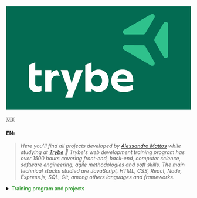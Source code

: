 ![Trybe Logo](https://github.com/Alessandro-Mattos/Portfolio/blob/main/Trybe/trybe-logo.png)  

:us:
#### EN:

>*Here you'll find all projects developed by _[Alessandro Mattos](https://github.com/Alessandro-Mattos)_ while studying at [Trybe](https://www.betrybe.com/) :rocket:
Trybe's web development training program has over 1500 hours covering front-end, back-end, computer science, software engineering, agile methodologies and soft skills.
The main technical stacks studied are JavaScript, HTML, CSS, React, Node, Express.js, SQL, Git, among others languages and frameworks.*

<details>
<summary> <font color="green"> Training program and projects </font> </summary>
<br>

<details>
<summary> 📚  Fundamentals </summary>

![HTML5](https://img.shields.io/badge/html5-%23E34F26.svg?style=for-the-badge&logo=html5&logoColor=white)![CSS3](https://img.shields.io/badge/css3-%231572B6.svg?style=for-the-badge&logo=css3&logoColor=white)![Git](https://img.shields.io/badge/git-%23F05033.svg?style=for-the-badge&logo=git&logoColor=white)![GitHub](https://img.shields.io/badge/github-%23121011.svg?style=for-the-badge&logo=github&logoColor=white)![Linux](https://img.shields.io/badge/Linux-FCC624?style=for-the-badge&logo=linux&logoColor=black)![JavaScript](https://img.shields.io/badge/javascript-%23323330.svg?style=for-the-badge&logo=javascript&logoColor=%23F7DF1E)![Jest](https://img.shields.io/badge/-jest-%23C21325?style=for-the-badge&logo=jest&logoColor=white)![Bootstrap](https://img.shields.io/badge/bootstrap-%23563D7C.svg?style=for-the-badge&logo=bootstrap&logoColor=white)![TailwindCSS](https://img.shields.io/badge/tailwindcss-%2338B2AC.svg?style=for-the-badge&logo=tailwind-css&logoColor=white)
  
* 01 Unix & Bash
> <br>
> <p>[✅] Fundamentals of web development</p>
> <p>[✅] Introduction   - Unix & Shell</p>
> <p>[✅] Unix & Bash  - parte 1</p>
> <p>[✅] Unix & Bash  - parte 2</p>
<br>
  
* 02 Git, GitHub and Internet
> <br>
> <p>[✅️] Git & GitHub - What it is and what it is used for</p>
> <p>[✅️] Git & GitHub - Understanding the commands</p>
> <p>[✅️] Internet     - Understanding how it works</p>
<br>
  
* 03 HTML and CSS
> <br>
> <p>[✅️] Introduction   - HTML&CSS</p>
> <p>[✅️] HTML & CSS     - Page Structures</p>
> <p>[✅️] HTML & CSS     - CSS First Steps</p>
> <p>[✅️] HTML & CSS     - Selectors and placement</p>
> <p>[✅️] Semantic HTML
> <p>[✅️] Project        - <a href="https://github.com/Alessandro-Mattos/Portfolio/tree/main/Trybe/pjs/3.1">Lessons Learned</a> </p>
<br>
  
* 04 Javascript and Programming Logic
> <br>
> <p>[✅️] Introduction   - JavaScript</p>
> <p>[✅️] JavaScript     - First Steps</p>
> <p>[✅️] JavaScript     - Array and loop for</p>
> <p>[✅️] JavaScripr     - Programming Logic and Algorithms</p>
> <p>[✅️] JavaScript     - Objects & Functions</p>
> <p>[✅️] Project        - <a href="https://github.com/Alessandro-Mattos/Portfolio/tree/main/Trybe/pjs/4.0">Playground Functions</a> </p>
<br>
  
* 05 JavaScript : DOM, Events and Web storage
> <br>
> <p>[✅️] JavaScript     - DOM and seletors</p>
> <p>[✅️] JavaScript     - Working with elements</p>
> <p>[✅️] JavaScript     - Events</p>
> <p>[✅️] JavaScript     - Web storage</p>
> <p>[✅️] JavaScript     - Projects</p>
> <p>[✅️] Project        - <a href="https://github.com/Alessandro-Mattos/Portfolio/tree/main/Trybe/pjs/5.1">Arte com pixels</a> </p>
> <p>[✅️] Project        - <a href="https://github.com/Alessandro-Mattos/Portfolio/tree/main/Trybe/pjs/5.2">Lista de tarefas</a> </p>
> <p>[✅️] Bonus Project  - <a href="https://github.com/Alessandro-Mattos/Portfolio/tree/main/Trybe/pjs/5.3">Meme generator</a> </p>
> <p>[✅️] Bonus Project  - <a href="https://github.com/Alessandro-Mattos/Portfolio/tree/main/Trybe/pjs/5.4">Adivinhe a cor</a> </p>
> <p>[✅️] Bonus Project  - <a href="https://github.com/Alessandro-Mattos/Portfolio/tree/main/Trybe/pjs/5.5">Carta misteriosa</a> </p>
<br>
  
* 06 HTML & CSS : Forms, Responsive Flexbox
> <br>
> <p>[✅️] HTML & CSS     - Forms</p>
> <p>[✅️] JavaScript Libraries and CSS Frameworks</p>
> <p>[✅️] Introdução     - CSS Flexbox</p>
> <p>[✅️] CSS Flexbox    - Part 1</p>
> <p>[✅️] CSS Flexbox    - Part 2</p>
> <p>[✅️] Responsive CSS - Mobile First</p>
> <p>[✅️] Project        - <a href="https://github.com/Alessandro-Mattos/Portfolio/tree/main/Trybe/pjs/6.0">Trybewarts</a> </p>
<br>
  
* 07 Introduction to JavaScript ES6 and Unit Testing
> <br>
> <p>[✅️] JavaScript ES6 - let, const, arrow functions and template literals</p>
> <p>[✅️] JavaScript ES6 - Exception Flow and Objects</p>
> <p>[✅️] First Steps in Jest</p>
> <p>[✅️] Project        - <a href="https://github.com/Alessandro-Mattos/Portfolio/tree/main/Trybe/pjs/7.0">JavaScript Unit Testing</a> </p>
<br>
  
* 08 JavaScript ES6 Higher Order Functions
> <br>
> <p>[✅️] JavaScript ES6 - Introduction to Higher Order Functions</p>
> <p>[✅️] JavaScript ES6 - Higher Order Functions - forEach, find, some, every, sort</p>
> <p>[✅️] JavaScript ES6 - Higher Order Functions - map and filter</p>
> <p>[✅️] JavaScript ES6 - Higher Order Functions - reduce</p>
> <p>[✅️] JavaScript ES6 - spread operator, rest, destructuring and more</p>
> <p>[✅️] Projeto        - <a href="https://github.com/Alessandro-Mattos/Portfolio/tree/main/Trybe/pjs/8.0">Zoo functions</a> </p>
<br>
  
</details>

---

<details>
<summary> 🖌️ Front-end development </summary>
  
*Most current techniques and tools for developing front-end code that is fast, beautiful, and testable*
  
![React](https://img.shields.io/badge/react-%2320232a.svg?style=for-the-badge&logo=react&logoColor=%2361DAFB)![Redux](https://img.shields.io/badge/redux-%23593d88.svg?style=for-the-badge&logo=redux&logoColor=white)![React Router](https://img.shields.io/badge/React_Router-CA4245?style=for-the-badge&logo=react-router&logoColor=white)![cypress](https://img.shields.io/badge/-cypress-%23E5E5E5?style=for-the-badge&logo=cypress&logoColor=058a5e)![Testing-Library](https://img.shields.io/badge/-TestingLibrary-%23E33332?style=for-the-badge&logo=testing-library&logoColor=white)![Trello](https://img.shields.io/badge/Trello-%23026AA7.svg?style=for-the-badge&logo=Trello&logoColor=white)
  
* 09 JavaScript and Asynchronous Testing
> <br>
> <p>[✅️] Introduction to Front-end</p>
> <p>[✅️] Asynchronous JavaScript and Callbacks</p>
> <p>[✅️] Asynchronous JavaScript - Fetch API and async/await</p>
> <p>[✅️] Jest          - Asynchronous Testing</p>
> <p>[✅️] Project       - <a href="https://github.com/Alessandro-Mattos/Portfolio/tree/main/Trybe/pjs/9.0"> Shopping cart</a> </p>
<br>

* 10 Introduction to React
> <br>
> <p>[✅️] introduction</p>
> <p>[✅️] "Hello, world" in React</p>
> <p>[✅️] React components</p>
> <p>[✅️] Project      - <a href="https://github.com/Alessandro-Mattos/Portfolio/tree/main/Trybe/pjs/9.0">Solar System</a> </p>
<br>

* 11 Components state, events and forms in React
> <br>
> <p>[✅️] Components state</p>
> <p>[✅️] Forms</p>
> <p>[✅️] Project       - <a href="https://github.com/Alessandro-Mattos/Portfolio/tree/main/Trybe/pjs/9.0">Trump card game</a> </p>
<br>
  
* 12 Component Lifecycle and React Router
> <br>
> <p>[✅️] Component Lifecycle</p>
> <p>[✅️] React Router</p>
> <p>[✅️] Project       - <a href="https://github.com/Alessandro-Mattos/Portfolio/tree/main/Trybe/pjs/9.0">Trybe Tunes</a> </p>
<br>

* 13 Agile methodologies
> <br>
> <p>[✅️] Agile methodologies
> <p>[✅️] Project       - <a href="https://github.com/Alessandro-Mattos/Portfolio/tree/main/Trybe/pjs/9.0">Frontend Online Store</a> </p>
<br>

* 14 Automated testing with React Testing Library
> <br>
> <p>[✅️] First Steps</p>
> <p>[✅️] Mocks & Inputs</p>
> <p>[✅️] Testing React Router</p>
> <p>[✅️] Project       - <a href="https://github.com/Alessandro-Mattos/Portfolio/tree/main/Trybe/pjs/9.0">Testing in React</a> </p>
<br>

* 15 Redux state management
> <br>
> <p>[✅️] introduction to Redux - The overall state of the application</p>
> <p>[✅️] Using Redux in React</p>
> <p>[✅️] Using Redux in React - Practice</p>
> <p>[✅️] Using Redux in React - Asynchronous Actions</p>
> <p>[✅️] React-Redux testing</p>
> <p>[✅️] Project       - <a href="https://github.com/Alessandro-Mattos/Portfolio/tree/main/Trybe/pjs/9.0">Trybe Wallet</a> </p>
<br>

* 16 Project - Trivia Game
> <br>
> <p>[✅️] Project       - <a href="https://github.com/Alessandro-Mattos/Portfolio/tree/main/Trybe/pjs/9.0">Trivia Game</a> </p>

* 17 Context API and Reat Hooks
> <br>
> <p>[✅️] React's Context API</p>
> <p>[✅️] React Hooks - UseState and useContext</p>
> <p>[✅️] React Hooks - UseEffect and custom Hooks</p>
> <p>[✅️] Project       - <a href="https://github.com/Alessandro-Mattos/Portfolio/tree/main/Trybe/pjs/9.0">StarWars Datatable</a> </p>
<br>

* 18 Project - Recipe App
> <br>
> <p>[✅️] Project      - <a href="https://github.com/Alessandro-Mattos/Portfolio/tree/main/Trybe/pjs/9.0">Recipe App</a> </p>

</details>

---

<details>
<summary> 🖴 Back-end development </summary>

*Robust, clean, scalable and secure code. Mastery of databases, building APIs with automated tests*

![Docker](https://img.shields.io/badge/docker-%230db7ed.svg?style=for-the-badge&logo=docker&logoColor=white)![MySQL](https://img.shields.io/badge/mysql-%2300f.svg?style=for-the-badge&logo=mysql&logoColor=white)![NodeJS](https://img.shields.io/badge/node.js-6DA55F?style=for-the-badge&logo=node.js&logoColor=white)![TypeScript](https://img.shields.io/badge/typescript-%23007ACC.svg?style=for-the-badge&logo=typescript&logoColor=white)![MongoDB](https://img.shields.io/badge/MongoDB-%234ea94b.svg?style=for-the-badge&logo=mongodb&logoColor=white)

* 19 Docker: Using Containers
> <br>
> <p>[✅️] Using Docker Containers</p>
> <p>[✅️] Manipulating Docker Images</p>
> <p>[✅️] Orchestrating Containers with Docker Compose</p>
> <p>[✅️] Project       - <a href="https://github.com/Alessandro-Mattos/Portfolio/tree/main/Trybe/pjs/9.0">Docker Todo-List</a> </p>
<br>

* 20 Introduction to SQL
> <br>
> <p>[✅️] SQL Database</p>
> <p>[✅️] Finding datda in a database</p>
> <p>[✅️] Filtering data in a specific way</p>
> <p>[✅️] Manipulating tables</p>
> <p>[✅️] Project      - <a href="https://github.com/Alessandro-Mattos/Portfolio/tree/main/Trybe/pjs/9.0">All For One</a> </p>
<br>

* 21 SQL Functions, Join and Normalization
> <br>
> <p>[✅️] Most commonly used functions in SQL</p>
> <p>[✅️] Uncomplicating JOINs</p>
> <p>[✅️] Turning ideas into a database model</p>
> <p>[✅️] Project       - <a href="https://github.com/Alessandro-Mattos/Portfolio/tree/main/Trybe/pjs/9.0">One For All</a> </p>
<br>
  
* 22 Introduction to web development with Node.js
> <br>
> <p>[✅️] Node.js: Asynchronous Runtime</p>
> <p>[✅️] Node.js: REST API with Express</p>
> <p>[✅️] Node.js: Integration Testing</p>
> <p>[✅️] Node.js: Express and Middlewares</p>
> <p>[✅️] Node.js: Express and MySQL</p>
> <p>[✅️] Project       - <a href="https://github.com/Alessandro-Mattos/Portfolio/tree/main/Trybe/pjs/9.0">Talker Manager</a> </p>
<br>

* 23 Software Architecture: Model, Service and Controller
> <br>
> <p>[✅️] Software Architecture: Model Layer</p>
> <p>[✅️] Software Architecture: Service Layer</p>
> <p>[✅️] Software Architecture: Controller Layer</p>
> <p>[✅️] Project       - <a href="https://github.com/Alessandro-Mattos/Portfolio/tree/main/Trybe/pjs/9.0">Store Manager</a> </p>
<br>

* 24 Node.js: ORM and authentication
> <br>
> <p>[✅️] ORM - Interfacing the application to the database</p>
> <p>[✅️] ORM - Associations 1:1 and 1:N</p>
> <p>[✅️] ORM - Associations N:N and Transactions</p>
> <p>[✅️] JWT - (JSON Web Token)</p>
> <p>[✅️] Project       - <a href="https://github.com/Alessandro-Mattos/Portfolio/tree/main/Trybe/pjs/9.0">Blog API</a> </p>
<br>

* 25 Introduction to Typescript
> <br>
> <p>[✅️] Introduction to TypeScript</p>
> <p>[✅️] Static Typing and Generics</p>
> <p>[✅️] Express with TypeScript</p>
> <p>[✅️] Project       - <a href="https://github.com/Alessandro-Mattos/Portfolio/tree/main/Trybe/pjs/9.0">Trybesmith</a> </p>
<br>

* 26 Object-oriented programming (O.O.P) and S.O.L.I.D
> <br>
> <p>[✅️] Introduction to Object Orientation</p>
> <p>[✅️] Inheritance and Composition</p>
> <p>[✅️] Polymorphism</p>
> <p>[✅️] SOLID - Introduction and Principles S, O and D</p>
> <p>[✅️] SOLID - Principles L and I</p>
> <p>[✅️] Project       - <a href="https://github.com/Alessandro-Mattos/Portfolio/tree/main/Trybe/pjs/9.0">Trybers & Dragons</a> </p>

* 27 Project T.F.C - Trybe Futebol Clube
> <br>
> <p>[✅️] Project       - <a href="https://github.com/Alessandro-Mattos/Portfolio/tree/main/Trybe/pjs/9.0">Trybe Futebol Clube</a> </p>
<br>

---

<details>
<summary> 🧮 Computer Science </summary>

*Concepts applied in day-to-day software development, algorithm analysis, and data structures*

</details>

---


</details>

---




:brazil:
#### PT:

>*Aqui você encontrará todos os projetos desenvolvidos por _[Alessandro Mattos](https://github.com/Alessandro-Mattos)_ enquanto estudava na [Trybe](https://www.betrybe.com/) :rocket:
O programa de treinamento em desenvolvimento web da Trybe conta com mais de 1500 horas abrangendo front-end, back-end, ciência da computação, engenharia de software, metodologias ágeis e soft skills.
As principais competências estudadas são JavaScript, HTML, CSS, React, Node, Express.js, SQL, Git, entre outros.*


<details>
<summary> <font color="green"> Programa de treinamento e projetos </font> </summary>
<br>

<details>
<summary> 📚  Fundamentos </summary>

![HTML5](https://img.shields.io/badge/html5-%23E34F26.svg?style=for-the-badge&logo=html5&logoColor=white)![CSS3](https://img.shields.io/badge/css3-%231572B6.svg?style=for-the-badge&logo=css3&logoColor=white)![Git](https://img.shields.io/badge/git-%23F05033.svg?style=for-the-badge&logo=git&logoColor=white)![GitHub](https://img.shields.io/badge/github-%23121011.svg?style=for-the-badge&logo=github&logoColor=white)![Linux](https://img.shields.io/badge/Linux-FCC624?style=for-the-badge&logo=linux&logoColor=black)![JavaScript](https://img.shields.io/badge/javascript-%23323330.svg?style=for-the-badge&logo=javascript&logoColor=%23F7DF1E)![Jest](https://img.shields.io/badge/-jest-%23C21325?style=for-the-badge&logo=jest&logoColor=white)![Bootstrap](https://img.shields.io/badge/bootstrap-%23563D7C.svg?style=for-the-badge&logo=bootstrap&logoColor=white)![Bootstrap](https://img.shields.io/badge/bootstrap-%23563D7C.svg?style=for-the-badge&logo=bootstrap&logoColor=white)
Buefy 	Buefy 	![TailwindCSS](https://img.shields.io/badge/tailwindcss-%2338B2AC.svg?style=for-the-badge&logo=tailwind-css&logoColor=white)
  
* 01 Unix & Bash
> <br>
> <p>[✅] Fundamentos do desenvolvimento web</p>
> <p>[✅] Introdução   - Unix & Shell</p>
> <p>[✅] Unix & Bash  - parte 1</p>
> <p>[✅] Unix & Bash  - parte 2</p>
<br>
  
* 02 Git, GitHub e Internet
> <br>
> <p>[✅️] Git & GitHub - Oque é e para que serve</p>
> <p>[✅️] Git & GitHub - Entendendo os comandos</p>
> <p>[✅️] Internet     - Entendendo como ela funciona</p>
<br>
  
* 03 HTML e CSS
> <br>
> <p>[✅️] Introdução     - HTML&CSS</p>
> <p>[✅️] HTML & CSS     - Estruturas de página</p>
> <p>[✅️] HTML & CSS     - Primeiros passos em CSS</p>
> <p>[✅️] HTML & CSS     - Seletores e posicionamento</p>
> <p>[✅️] HTML Semântico
> <p>[✅️] Projeto        - <a href="https://github.com/Alessandro-Mattos/Portfolio/tree/main/Trybe/pjs/3.1">Lições aprendidas</a> </p>
<br>
  
* 04 Javascript e Lógica de programação
> <br>
> <p>[✅️] Introdução     - JavaScript</p>
> <p>[✅️] JavaScript     - Primeiros passos</p>
> <p>[✅️] JavaScript     - Array e loop for</p>
> <p>[✅️] JavaScripr     - Lógica de programação e algorítmos</p>
> <p>[✅️] JavaScript     - Objetos e funções</p>
> <p>[✅️] Projeto        - <a href="https://github.com/Alessandro-Mattos/Portfolio/tree/main/Trybe/pjs/4.0">Playground Functions</a> </p>
<br>
  
* 05 JavaScript : DOM, Eventos e Web storage
> <br>
> <p>[✅️] JavaScript     - DOM e seletores</p>
> <p>[✅️] JavaScript     - Trabalhando com elementos</p>
> <p>[✅️] JavaScript     - Eventos</p>
> <p>[✅️] JavaScript     - Web storage</p>
> <p>[✅️] JavaScript     - Projetos</p>
> <p>[✅️] Projeto        - <a href="https://github.com/Alessandro-Mattos/Portfolio/tree/main/Trybe/pjs/5.1">Arte com pixels</a> </p>
> <p>[✅️] Projeto        - <a href="https://github.com/Alessandro-Mattos/Portfolio/tree/main/Trybe/pjs/5.2">Lista de tarefas</a> </p>
> <p>[✅️] Projeto Bonus  - <a href="https://github.com/Alessandro-Mattos/Portfolio/tree/main/Trybe/pjs/5.3">Meme generator</a> </p>
> <p>[✅️] Projeto Bonus  - <a href="https://github.com/Alessandro-Mattos/Portfolio/tree/main/Trybe/pjs/5.4">Adivinhe a cor</a> </p>
> <p>[✅️] Projeto Bonus  - <a href="https://github.com/Alessandro-Mattos/Portfolio/tree/main/Trybe/pjs/5.5">Carta misteriosa</a> </p>
<br>
  
* 06 HTML & CSS :Forms, Flexbox e Responsivo
> <br>
> <p>[✅️] HTML & CSS     - Forms</p>
> <p>[✅️] Bibliotecas JavaScript e Frameworks CSS</p>
> <p>[✅️] Introdução     - CSS Flexbox</p>
> <p>[✅️] CSS Flexbox    - Parte 1</p>
> <p>[✅️] CSS Flexbox    - Parte 2</p>
> <p>[✅️] CSS Responsivo - Mobile First</p>
> <p>[✅️] Projeto        - <a href="https://github.com/Alessandro-Mattos/Portfolio/tree/main/Trybe/pjs/6.0">Trybewarts</a> </p>
<br>
  
* 07 Introdução a JavaScript ES6 e Testes unitários
> <br>
> <p>[✅️] JavaScript ES6 - let, const, arrow functions e template literals</p>
> <p>[✅️] JavaScript ES6 - Fluxo de exceção e Objetos</p>
> <p>[✅️] Primeiros passos em Jest</p>
> <p>[✅️] Projeto        - <a href="https://github.com/Alessandro-Mattos/Portfolio/tree/main/Trybe/pjs/7.0">JavaScript testes unitários</a> </p>
<br>
  
* 08 Higher Order Functions do JavaScript ES6
> <br>
> <p>[✅️] JavaScript ES6 - Introdução a Higher Order Functions</p>
> <p>[✅️] JavaScript ES6 - Higher Order Functions - forEach, find, some, every, sort</p>
> <p>[✅️] JavaScript ES6 - Higher Order Functions - map e filter</p>
> <p>[✅️] JavaScript ES6 - Higher Order Functions - reduce</p>
> <p>[✅️] JavaScript ES6 - spread operator, parâmetro rest, destructuring e mais</p>
> <p>[✅️] Projeto        - <a href="https://github.com/Alessandro-Mattos/Portfolio/tree/main/Trybe/pjs/8.0">Zoo functions</a> </p>
<br>
  
</details>

---

<details>
<summary> 🖌️ Desenvolvimento Front-end </summary>
  
*Técnicas e ferramentas mais atuais para desenvolver um código de front-end que seja rápido, bonito e testável*
  
![React](https://img.shields.io/badge/react-%2320232a.svg?style=for-the-badge&logo=react&logoColor=%2361DAFB)![Redux](https://img.shields.io/badge/redux-%23593d88.svg?style=for-the-badge&logo=redux&logoColor=white)![React Router](https://img.shields.io/badge/React_Router-CA4245?style=for-the-badge&logo=react-router&logoColor=white)![cypress](https://img.shields.io/badge/-cypress-%23E5E5E5?style=for-the-badge&logo=cypress&logoColor=058a5e)![Testing-Library](https://img.shields.io/badge/-TestingLibrary-%23E33332?style=for-the-badge&logo=testing-library&logoColor=white)![Trello](https://img.shields.io/badge/Trello-%23026AA7.svg?style=for-the-badge&logo=Trello&logoColor=white)
  
* 09 JavaScript e Testes Assíncronos
> <br>
> <p>[✅️] Introdução a Front-end</p>
> <p>[✅️] JavaScript Assíncrono e Callbacks</p>
> <p>[✅️] JavaScript Assíncrono - Fetch API e async/await</p>
> <p>[✅️] Jest          - Testes Assíncronos</p>
> <p>[✅️] Projeto       - <a href="https://github.com/Alessandro-Mattos/Portfolio/tree/main/Trybe/pjs/9.0"> Carrinho de compras</a> </p>
<br>

* 10 Introdução a React
> <br>
> <p>[✅️] introdução</p>
> <p>[✅️] "Hello, world" em React</p>
> <p>[✅️] Componentes React</p>
> <p>[✅️] Projeto       - <a href="https://github.com/Alessandro-Mattos/Portfolio/tree/main/Trybe/pjs/9.0">Sistema Solar</a> </p>
<br>

* 11 Componentes com estado, eventos e formulários em React
> <br>
> <p>[✅️] Componentes com estado</p>
> <p>[✅️] Formulários</p>
> <p>[✅️] Projeto       - <a href="https://github.com/Alessandro-Mattos/Portfolio/tree/main/Trybe/pjs/9.0">Tryunfo</a> </p>
<br>
  
* 12 Ciclo de vida de componentes e React Router
> <br>
> <p>[✅️] Ciclo de vida de componentes</p>
> <p>[✅️] React Router</p>
> <p>[✅️] Projeto       - <a href="https://github.com/Alessandro-Mattos/Portfolio/tree/main/Trybe/pjs/9.0">Trybe Tunes</a> </p>
<br>

* 13 Metodologias ágeis
> <br>
> <p>[✅️] Metodologias ágeis
> <p>[✅️] Projeto       - <a href="https://github.com/Alessandro-Mattos/Portfolio/tree/main/Trybe/pjs/9.0">Frontend Online Store</a> </p>
<br>

* 14 Testes automatizados com React Testing Library
> <br>
> <p>[✅️] Primeiros passos</p>
> <p>[✅️] Mocks e Inputs</p>
> <p>[✅️] Testando React Router</p>
> <p>[✅️] Projeto       - <a href="https://github.com/Alessandro-Mattos/Portfolio/tree/main/Trybe/pjs/9.0">Testes em React</a> </p>
<br>

* 15 Gerenciamento de estado com Redux
> <br>
> <p>[✅️] introdução ao Redux - O estado global da aplicação</p>
> <p>[✅️] Usando Redux no React</p>
> <p>[✅️] Usando Redux no React -  Prática</p>
> <p>[✅️] Usando Redux no React - Actions Assíncronas</p>
> <p>[✅️] Testes em React-Redux</p>
> <p>[✅️] Projeto       - <a href="https://github.com/Alessandro-Mattos/Portfolio/tree/main/Trybe/pjs/9.0">Trybe Wallet</a> </p>
<br>

* 16 Projeto Jogo de Trivia
> <br>
> <p>[✅️] Projeto       - <a href="https://github.com/Alessandro-Mattos/Portfolio/tree/main/Trybe/pjs/9.0">Jogo de Trivia</a> </p>

* 17 Context API e Reat Hooks
> <br>
> <p>[✅️] Context API do React</p>
> <p>[✅️] React Hooks - UseState e useContext</p>
> <p>[✅️] React Hooks - UseEffect e Hooks customizados</p>
> <p>[✅️] Projeto       - <a href="https://github.com/Alessandro-Mattos/Portfolio/tree/main/Trybe/pjs/9.0">StarWars Datatable</a> </p>
<br>

* 18 Projeto App de receitas
> <br>
> <p>[✅️] Projeto       - <a href="https://github.com/Alessandro-Mattos/Portfolio/tree/main/Trybe/pjs/9.0">App de receitas</a> </p>

</details>

---

<details>
<summary> 🖴 Desenvolvimento Back-end </summary>

*Código robusto, limpo, escalável e seguro. Domínio de Bancos de dados,construção de APIs com testes automatizados*

</details>

---

<details>
<summary> 🧮 Ciência da computação </summary>

*Conceitos aplicados no dia a dia do desenvolvimento de software, análise de algorítimos e estruturas de dados*

</details>

---

